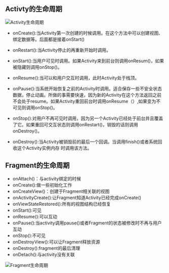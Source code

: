 
## Activty的生命周期


<img alt="Activity生命周期" src="https://developer.android.com/images/activity_lifecycle.png"/>

- onCreate():当Activity第一次创建的时候调用。在这个方法中可以创建视图、绑定数据等。后面都是接着onStart()

- onRestart():当Activity停止的再重新开始时调用。


- onStart():当用户可见时调用。如果Activity来到前台则调用onResum()，如果被隐藏则调用onStop()。


- onResume():当可以和用户交互时调用，此时Activity处于栈顶。


- onPause():当系统开始恢复之前的Activity时调用。适合保存一些不安全状态数据，停止动画。所做的事需要快速，因为新的Activity在这个方法返回之前不会处于resume。如果Activity重回前台时调用onResume（）,如果变为不可见则调用onStop()。


- onStop():对用户不再可见时调用，因为另一个Activity已经处于前台并且覆盖了它。如果重回可交互状态则调用onRestart()，销毁的话则调用onDestroy()。


- onDestroy():当Activity被销毁前的最后一个回调。当调用finish()或者系统回收这个Activity实例内存 时调用该方法。

## Fragment的生命周期

- onAttach()：与activity绑定的时候
- onCreate():做一些初始化工作
- onCreateView()：创建于Fragment相关联的视图
- onActivityCreate():让Fragment知道Activity已经完成onCreate()
- onViewStateRestored():所有的视图结构已经恢复
- onStart():可见
- onResume():可以互动
- onPause():当activity调用pause()或者Fragment的状态被修改时不再与用户互动
- onStop():不可见
- onDestroyView():可以让Fragment释放资源
- onDestroy():fragment的最后清理
- onDetach():与activity没有关联


<img alt="Fragment生命周期" src="http://img.my.csdn.net/uploads/201211/29/1354170699_6619.png"/>